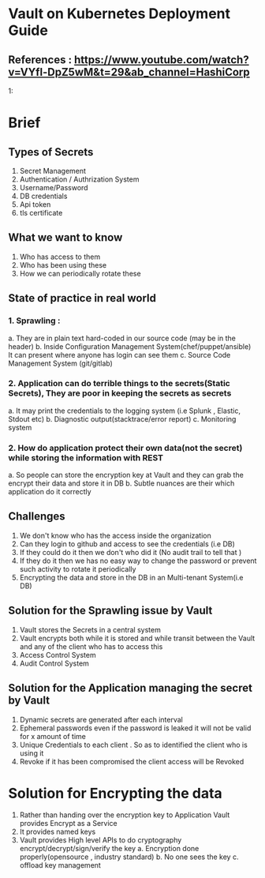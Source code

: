 # Vault on Kubernetes Deployment Guide

## References :  https://www.youtube.com/watch?v=VYfl-DpZ5wM&t=29&ab_channel=HashiCorp

 1: 
 
 # Brief

 ## Types of Secrets 
 1. Secret Management 
 2.  Authentication / Authrization System
 3.   Username/Password 
 4.   DB credentials 
 5.   Api token
 6.   tls certificate
## What we want to know 
 1. Who has access to them 
 2. Who has been using these 
 3. How we can periodically rotate these 
## State of practice in real world  
### 1. Sprawling :  
a.  They are in plain text hard-coded in our source code (may be in the header)
b.  Inside Configuration Management System(chef/puppet/ansible) It can present where anyone has login can see them 
c.  Source Code Management System (git/gitlab)
### 2. Application can do terrible things to the secrets(Static Secrets), They are poor in keeping the secrets as secrets  
   a. It may print the credentials to the logging system (i.e Splunk , Elastic, Stdout etc)
   b. Diagnostic output(stacktrace/error report)
   c. Monitoring system 
### 2. How do application protect their own data(not the secret) while storing the information with REST 
   a. So people can store the encryption key at Vault and they can grab the encrypt their data and store it in DB
   b. Subtle nuances are their which application do it correctly  


## Challenges
1. We don't know who has the access inside the organization 
2. Can they login to github and access to see the credentials (i.e DB)
3. If they could do it then we don't who did it (No audit trail to tell that )
4. If they do it then we has no easy way to change the password or prevent such activity to rotate it periodically 
5. Encrypting the data and store in the DB in an Multi-tenant System(i.e DB) 

## Solution for the Sprawling issue by Vault  
1. Vault stores the Secrets in a central system 
2. Vault encrypts both while it is stored and while transit between the Vault and any of the client who has to access this 
3. Access Control System 
4. Audit Control System

## Solution for the Application managing the secret by Vault  
1. Dynamic secrets are generated after each interval 
2. Ephemeral passwords even if the password is leaked it will not be valid for x amount of time
3. Unique Credentials to each client . So as to identified the client who is using it 
4. Revoke if it has been compromised the client access will be Revoked 

# Solution for Encrypting the data 
1. Rather than handing over the encryption key to Application Vault provides Encrypt as a Service
2. It provides named keys 
3. Vault provides High level APIs to do cryptography encrypt/decrypt/sign/verify the key 
    a. Encryption done properly(opensource , industry standard) 
    b. No one sees the key 
    c. offload key management 

